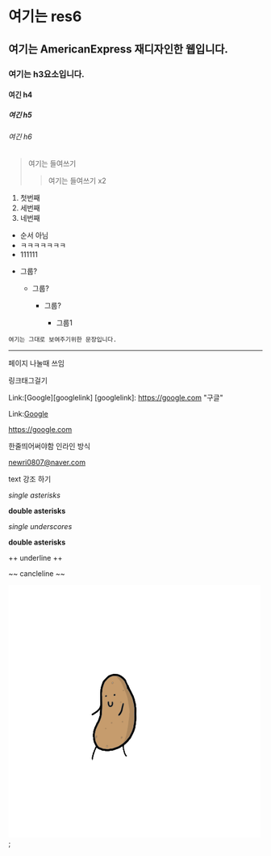 # 여기는 res6
## 여기는 AmericanExpress 재디자인한 웹입니다.
### 여기는 h3요소입니다.
#### 여긴 h4
##### 여긴 h5
###### 여긴 h6

> 여기는 들여쓰기
>> 여기는 들여쓰기 x2

1. 첫번째 
2. 세번째 
3. 네번째 


* 순서 아님
* ㅋㅋㅋㅋㅋㅋㅋ
* 111111


+ 그룹?
    + 그룹?
     
       + 그룹?
        
         + 그룹1
         
```
여기는 그대로 보여주기위한 문장입니다. 

```

------------------------------------------------------------------------ 
페이지 나눌때 쓰임



링크태그걸기 

Link:[Google][googlelink]
[googlelink]: https://google.com "구글"

Link:[Google](https://google.com, "구글")

<https://google.com>

한줄띄어써야함 인라인 방식

<newri0807@naver.com>

text 강조 하기

*single asterisks*

**double asterisks**

_single underscores_

__double asterisks__

++ underline ++

~~ cancleline ~~

![그림1](potato.gif);
